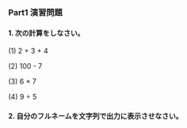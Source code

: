 ### Part1 演習問題

#### 1. 次の計算をしなさい。

(1) 2 + 3 + 4 

(2) 100 - 7

(3) 6 × 7

(4) 9 ÷ 5

#### 2. 自分のフルネームを文字列で出力に表示させなさい。 

